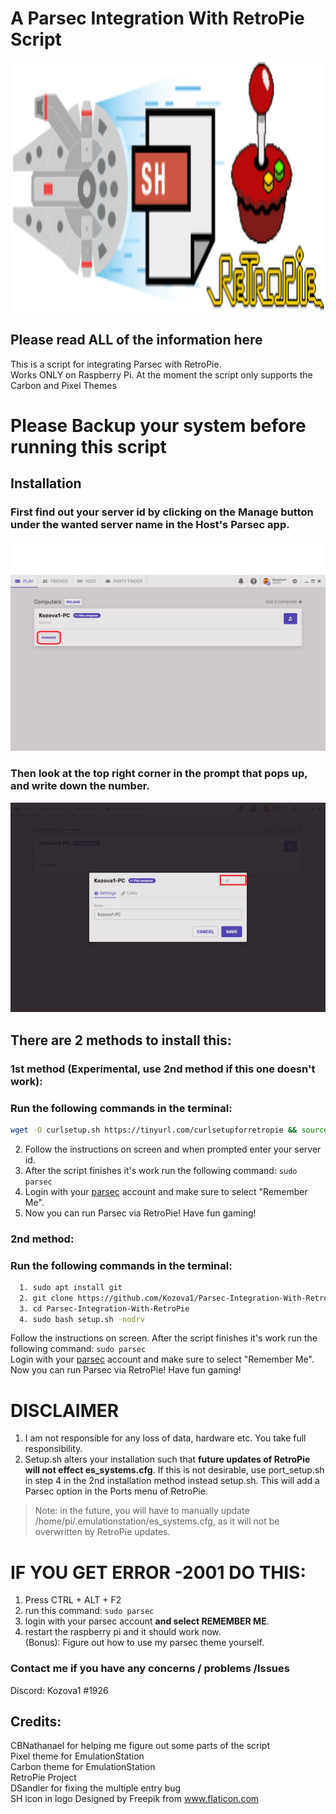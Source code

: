 # A Parsec Integration With RetroPie Script
<img src="https://github.com/Kozova1/Parsec-Integration-With-RetroPie/blob/master/RetroPie-Parsec.logo.svg" alt="The Logo" width="1600" height="400">  

## Please read ALL of the information here


This is a script for integrating Parsec with RetroPie.  
Works ONLY on Raspberry Pi. 
At the moment the script only supports the Carbon and Pixel Themes
# Please Backup your system before running this script

## Installation

### First find out your server id by clicking on the Manage button under the wanted server name in the Host's Parsec app.  
![image 1](https://raw.githubusercontent.com/Kozova1/Parsec-Integration-With-RetroPie/master/parsec_1.png)  


### Then look at the top right corner in the prompt that pops up, and write down the number.


![image 2](https://raw.githubusercontent.com/Kozova1/Parsec-Integration-With-RetroPie/master/parsec_2.png)

## There are 2 methods to install this:
### 1st method (Experimental, use 2nd method if this one doesn't work):
### Run the following commands in the terminal:
```bash
wget -O curlsetup.sh https://tinyurl.com/curlsetupforretropie && source curlsetup.sh
```
  2. Follow the instructions on screen and when prompted enter your server id.
  3. After the script finishes it's work run the following command: `sudo parsec`
  4. Login with your [parsec](https://parsecgaming.com) account and make sure to select "Remember Me".
  5. Now you can run Parsec via RetroPie! Have fun gaming!
  
### 2nd method:
### Run the following commands in the terminal:
```bash
  1. sudo apt install git
  2. git clone https://github.com/Kozova1/Parsec-Integration-With-RetroPie.git
  3. cd Parsec-Integration-With-RetroPie
  4. sudo bash setup.sh -nodrv
```
Follow the instructions on screen.
After the script finishes it's work run the following command: `sudo parsec`  
Login with your [parsec](https://parsecgaming.com) account and make sure to select "Remember Me".  
Now you can run Parsec via RetroPie! Have fun gaming!  
  
# DISCLAIMER
1. I am not responsible for any loss of data, hardware etc. You take full responsibility.
2. Setup.sh alters your installation such that **future updates of RetroPie will not effect es_systems.cfg**. If this is not desirable, use port_setup.sh in step 4 in the 2nd installation method instead setup.sh. This will add a Parsec option in the Ports menu of RetroPie.
> Note: in the future, you will have to manually update /home/pi/.emulationstation/es_systems.cfg, as it will not be overwritten by RetroPie updates.

  
# IF YOU GET ERROR -2001 DO THIS:
1. Press CTRL + ALT + F2
2. run this command: `sudo parsec`
3. login with your parsec account **and select REMEMBER ME**.
4. restart the raspberry pi and it should work now.  
(Bonus): Figure out how to use my parsec theme yourself.

###  Contact me if you have any concerns / problems /Issues
 
  Discord: Kozova1 #1926
## Credits:
CBNathanael for helping me figure out some parts of the script  
Pixel theme for EmulationStation  
Carbon theme for EmulationStation  
RetroPie Project  
DSandler for fixing the multiple entry bug  
SH icon in logo Designed by Freepik from www.flaticon.com
